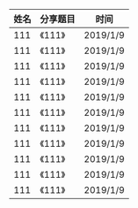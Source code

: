 

| 姓名 | 分享题目 | 时间 |
|-----|-----|------|
| 111 | 《111》 |  2019/1/9  |
| 111 | 《111》 |  2019/1/9  |
| 111 | 《111》 |  2019/1/9  |
| 111 | 《111》 |  2019/1/9  |
| 111 | 《111》 |  2019/1/9  |
| 111 | 《111》 |  2019/1/9  |
| 111 | 《111》 |  2019/1/9  |
| 111 | 《111》 |  2019/1/9  |
| 111 | 《111》 |  2019/1/9  |
| 111 | 《111》 |  2019/1/9  |
| 111 | 《111》 |  2019/1/9  |
